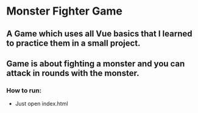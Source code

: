 # Monster Fighter Game

## A Game which uses all Vue basics that I learned to practice them in a small project.
## Game is about fighting a monster and you can attack in rounds with the monster.

### How to run:
  * Just open index.html
